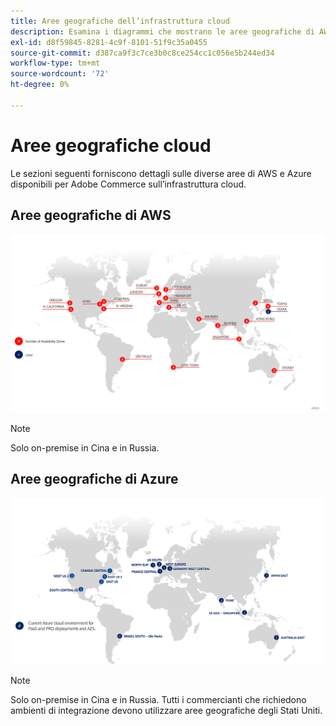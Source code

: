 ```yaml
---
title: Aree geografiche dell’infrastruttura cloud
description: Esamina i diagrammi che mostrano le aree geografiche di AWS e Azure disponibili per Adobe Commerce.
exl-id: d8f59845-8281-4c9f-8101-51f9c35a0455
source-git-commit: d387ca9f3c7ce3b0c8ce254cc1c056e5b244ed34
workflow-type: tm+mt
source-wordcount: '72'
ht-degree: 0%

---
```


# Aree geografiche cloud

Le sezioni seguenti forniscono dettagli sulle diverse aree di AWS e Azure disponibili per Adobe Commerce sull’infrastruttura cloud.

## Aree geografiche di AWS

![Diagramma che mostra le aree geografiche di AWS](../../../assets/playbooks/aws-regions.png)

>[!NOTE]
>
> Solo on-premise in Cina e in Russia.

## Aree geografiche di Azure

![Diagramma che mostra le aree geografiche di Azure](../../../assets/playbooks/azure-regions.png)

>[!NOTE]
>
> Solo on-premise in Cina e in Russia. Tutti i commercianti che richiedono ambienti di integrazione devono utilizzare aree geografiche degli Stati Uniti.
